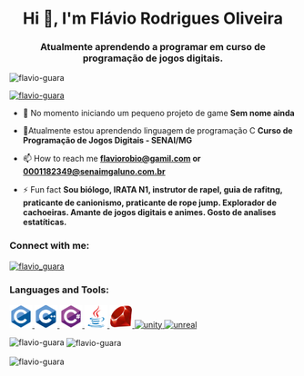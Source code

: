 <h1 align="center">Hi 👋, I'm Flávio Rodrigues Oliveira</h1>
<h3 align="center">Atualmente aprendendo a programar em curso de programação de jogos digitais.</h3>

<p align="left"> <img src="https://komarev.com/ghpvc/?username=flavio-guara&label=Profile%20views&color=0e75b6&style=flat" alt="flavio-guara" /> </p>

<p align="left"> <a href="https://github.com/ryo-ma/github-profile-trophy"><img src="https://github-profile-trophy.vercel.app/?username=flavio-guara" alt="flavio-guara" /></a> </p>

- 🔭 No momento iniciando um pequeno projeto de game **Sem nome ainda**

- 🌱Atualmente estou aprendendo linguagem de programação C **Curso de Programação de Jogos Digitais - SENAI/MG**

- 📫 How to reach me **flaviorobio@gamil.com or 0001182349@senaimgaluno.com.br**

- ⚡ Fun fact **Sou biólogo, IRATA N1, instrutor de rapel, guia de rafitng, praticante de canionismo, praticante de rope jump. Explorador de cachoeiras. Amante de jogos digitais e animes. Gosto de analises estatíticas.**

<h3 align="left">Connect with me:</h3>
<p align="left">
<a href="https://instagram.com/flavio_guara" target="blank"><img align="center" src="https://raw.githubusercontent.com/rahuldkjain/github-profile-readme-generator/master/src/images/icons/Social/instagram.svg" alt="flavio_guara" height="30" width="40" /></a>
</p>

<h3 align="left">Languages and Tools:</h3>
<p align="left"> <a href="https://www.cprogramming.com/" target="_blank" rel="noreferrer"> <img src="https://raw.githubusercontent.com/devicons/devicon/master/icons/c/c-original.svg" alt="c" width="40" height="40"/> </a> <a href="https://www.w3schools.com/cpp/" target="_blank" rel="noreferrer"> <img src="https://raw.githubusercontent.com/devicons/devicon/master/icons/cplusplus/cplusplus-original.svg" alt="cplusplus" width="40" height="40"/> </a> <a href="https://www.w3schools.com/cs/" target="_blank" rel="noreferrer"> <img src="https://raw.githubusercontent.com/devicons/devicon/master/icons/csharp/csharp-original.svg" alt="csharp" width="40" height="40"/> </a> <a href="https://www.java.com" target="_blank" rel="noreferrer"> <img src="https://raw.githubusercontent.com/devicons/devicon/master/icons/java/java-original.svg" alt="java" width="40" height="40"/> </a> <a href="https://www.ruby-lang.org/en/" target="_blank" rel="noreferrer"> <img src="https://raw.githubusercontent.com/devicons/devicon/master/icons/ruby/ruby-original.svg" alt="ruby" width="40" height="40"/> </a> <a href="https://unity.com/" target="_blank" rel="noreferrer"> <img src="https://www.vectorlogo.zone/logos/unity3d/unity3d-icon.svg" alt="unity" width="40" height="40"/> </a> <a href="https://unrealengine.com/" target="_blank" rel="noreferrer"> <img src="https://raw.githubusercontent.com/kenangundogan/fontisto/036b7eca71aab1bef8e6a0518f7329f13ed62f6b/icons/svg/brand/unreal-engine.svg" alt="unreal" width="40" height="40"/> </a> </p>

<p><img align="left" src="https://github-readme-stats.vercel.app/api/top-langs?username=flavio-guara&show_icons=true&locale=en&layout=compact" alt="flavio-guara" /></p>

<p>&nbsp;<img align="center" src="https://github-readme-stats.vercel.app/api?username=flavio-guara&show_icons=true&locale=en" alt="flavio-guara" /></p>

<p><img align="center" src="https://github-readme-streak-stats.herokuapp.com/?user=flavio-guara&" alt="flavio-guara" /></p>
